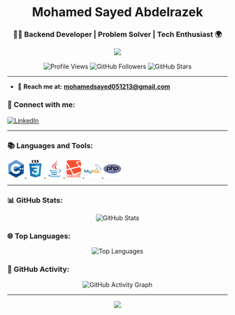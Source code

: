 <h1 align="center"> Mohamed Sayed Abdelrazek</h1>
<h3 align="center">👨‍💻 Backend Developer | Problem Solver | Tech Enthusiast 🌍</h3>

<p align="center">
  <img src="https://readme-typing-svg.herokuapp.com?font=Fira+Code&size=24&pause=1000&center=true&vCenter=true&width=435&lines=Welcome+to+my+GitHub+Profile!;I+love+coding+and+building+projects."/>
</p>

<p align="center">
  <img src="https://komarev.com/ghpvc/?username=MohamedSayedAbdelrazek&label=Profile%20views&color=0e75b6&style=flat" alt="Profile Views"/>
  <img src="https://img.shields.io/github/followers/MohamedSayedAbdelrazek?label=Followers&style=social" alt="GitHub Followers"/>
  <img src="https://img.shields.io/github/stars/MohamedSayedAbdelrazek?affiliations=OWNER%2CCOLLABORATOR&style=social" alt="GitHub Stars"/>
</p>

---

- 📧 **Reach me at:** **mohamedsayed051213@gmail.com**

<h3 align="left">🔗 Connect with me:</h3>
<p align="left">
<a href="https://www.linkedin.com/in/mohamed-sayed-abdulrazek/" target="_blank">
  <img align="center" src="https://raw.githubusercontent.com/rahuldkjain/github-profile-readme-generator/master/src/images/icons/Social/linked-in-alt.svg" alt="LinkedIn" height="30" width="40" />
</a>
</p>

---

<h3 align="left">📚 Languages and Tools:</h3>
<p align="left">
  <a href="https://www.w3schools.com/cpp/" target="_blank" rel="noreferrer">
    <img src="https://raw.githubusercontent.com/devicons/devicon/master/icons/cplusplus/cplusplus-original.svg" alt="cplusplus" width="40" height="40"/>
  </a>
  <a href="https://www.w3schools.com/css/" target="_blank" rel="noreferrer">
    <img src="https://raw.githubusercontent.com/devicons/devicon/master/icons/css3/css3-original-wordmark.svg" alt="css3" width="40" height="40"/>
  </a>
  <a href="https://www.java.com" target="_blank" rel="noreferrer">
    <img src="https://raw.githubusercontent.com/devicons/devicon/master/icons/java/java-original.svg" alt="java" width="40" height="40"/>
  </a>
  <a href="https://laravel.com/" target="_blank" rel="noreferrer">
    <img src="https://raw.githubusercontent.com/devicons/devicon/master/icons/laravel/laravel-plain-wordmark.svg" alt="laravel" width="40" height="40"/>
  </a>
  <a href="https://www.mysql.com/" target="_blank" rel="noreferrer">
    <img src="https://raw.githubusercontent.com/devicons/devicon/master/icons/mysql/mysql-original-wordmark.svg" alt="mysql" width="40" height="40"/>
  </a>
  <a href="https://www.php.net" target="_blank" rel="noreferrer">
    <img src="https://raw.githubusercontent.com/devicons/devicon/master/icons/php/php-original.svg" alt="php" width="40" height="40"/>
  </a>
</p>

---

<h3 align="left">📊 GitHub Stats:</h3>
<p align="center">
  <img src="https://github-readme-stats.vercel.app/api?username=MohamedSayedAbdelrazek&show_icons=true&locale=en&theme=radical" alt="GitHub Stats" />
</p>

<h3 align="left">🌐 Top Languages:</h3>
<p align="center">
  <img src="https://github-readme-stats.vercel.app/api/top-langs/?username=MohamedSayedAbdelrazek&layout=compact&theme=radical" alt="Top Languages" />
</p>

<h3 align="left">🔢 GitHub Activity:</h3>
<p align="center">
  <img src="https://github-readme-activity-graph.vercel.app/graph?username=MohamedSayedAbdelrazek&theme=radical" alt="GitHub Activity Graph"/>
</p>

---

<p align="center">
  <img src="https://capsule-render.vercel.app/api?type=waving&color=radical&height=100&section=footer"/>
</p>

